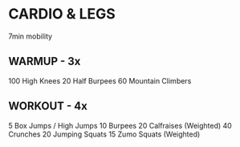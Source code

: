 # CARDIO & LEGS

7min  mobility

## WARMUP - 3x

100   High Knees
20    Half Burpees
60    Mountain Climbers


## WORKOUT - 4x

5     Box Jumps / High Jumps
10    Burpees
20    Calfraises (Weighted)
40    Crunches
20    Jumping Squats
15    Zumo Squats (Weighted)

